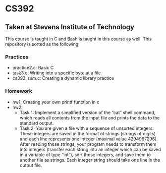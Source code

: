# CS392
## Taken at Stevens Institute of Technology
This course is taught in C and Bash is taught in this course as well. This repository is sorted as the following:
### Practices 
  - practice2.c: Basic C
  - task3.c: Writing into a specific byte at a file
  - cs392_sum.c: Creating a dynamic library practice
### Homework
  - hw1: Creating your own printf function in c
  - hw2: 
    - Task 1: Implement a simplified version of the “cat” shell command, which reads all contents from the input file and prints the data to the standard output. 
    - Task 2: You are given a file with a sequence of unsorted integers. These integers are saved in the format of strings (strings of digits) and each line represents one integer (maximal value 4294967296). After reading those strings, your program needs to transform them into integers (transfer each string into an integer which can be saved in a variable of type “int”), sort those integers, and save them to another file as strings. Each integer string should take one line in the output file. 

